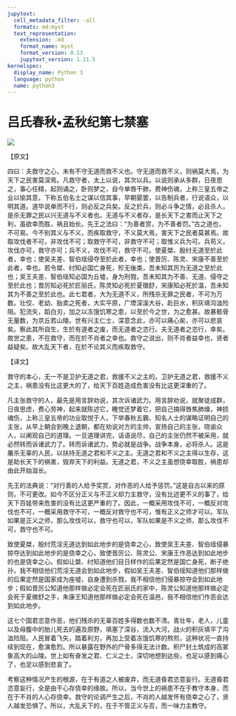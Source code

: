 ```yaml
---
jupytext:
  cell_metadata_filter: -all
  formats: md:myst
  text_representation:
    extension: .md
    format_name: myst
    format_version: 0.13
    jupytext_version: 1.11.5
kernelspec:
  display_name: Python 3
  language: python
  name: python3
---
```

# 吕氏春秋&#8226;孟秋纪第七禁塞

![](image/cover.jpg)

【原文】

四曰：夫救守之心，未有不守无道而救不义也。守无道而救不义，则祸莫大焉，为天下之民害莫深焉。凡救守者，太上以说，其次以兵。以说则承从多群，日夜思之，事心任精，起则诵之，卧则梦之，自今单唇干肺，费神伤魂，上称三皇五帝之业以愉其意，下称五伯名士之谋以信其事，早朝晏罢，以告制兵者，行说语众，以明其道。道毕说单而不行，则必反之兵矣。反之於兵，则必斗争之情，必且杀人，是杀无罪之民以兴无道与不义者也。无道与不义者存，是长天下之害而止天下之利，虽欲幸而胜，祸且始长。先王之法曰：“为善者赏，为不善者罚。”古之道也，不可易。今不别其义与不义，而疾取救守，不义莫大焉，害天下之民者莫甚焉。故取攻伐者不可，非攻伐不可；取救守不可，非救守不可；取惟义兵为可。兵苟义，攻伐亦可，救守亦可；兵不义，攻伐不可，救守不可。使夏桀、殷纣无道至於此者，幸也；使吴夫差、智伯瑶侵夺至於此者，幸也；使晋厉、陈灵、宋康不善至於此者，幸也。若令桀、纣知必国亡身死，殄无後类，吾未知其厉为无道之至於此也；吴王夫差、智伯瑶知必国为丘墟，身为刑戮，吾未知其为不善、无道、侵夺之至於此也；晋厉知必死於匠丽氏，陈灵知必死於夏徵舒，宋康知必死於温，吾未知其为不善之至於此也。此七君者，大为无道不义，所残杀无罪之民者，不可为万数。壮佼、老幼、胎卖之死者，大实平原，广堙深溪大谷，赴巨水，积灰填沟洫险阻。犯流矢，蹈白刃，加之以冻饿饥寒之患，以至於今之世，为之愈甚。故暴骸骨无量数，为京丘若山陵。世有兴主仁士，深意念此，亦可以痛心矣，亦可以悲哀矣。察此其所自生，生於有道者之废，而无道者之恣行。夫无道者之恣行，幸矣。故世之患，不在救守，而在於不肖者之幸也。救守之说出，则不肖者益幸也，贤者益疑矣。故大乱天下者，在於不论其义而疾取救守。

【译文】

救守的本心，无一不是卫护无道之君，救援不义之主的。卫护无道之君，救援不义之主，祸患没有比这更大的了，给天下百姓造成危害没有比这更深重的了。

凡主张救守的人，最先是用言辞劝说，其次诉诸武力。用言辞劝说，就聚徒成群，日夜思虑，费心劳神，起来就陈述它，睡觉还梦着它，把自己搞得唇焦肺燥，神损魂伤，上称三皇五帝的功业取悦于人，下举春秋五霸、知名人士的谋略证明自己的主张，从早上朝会到晚上退朝，都在劝说对方的主帅，宣扬自己的主张，晓谕众人，以阐观自己的道理。一旦道理讲完，话语说尽，自己的主张仍然不被采用，就必然转而诉诸武力了。转而诉诸武力，势必就是战争。战争本身，必将杀人。这是屠杀无辜的人民，以扶持无道之君和不义之主。无道之君和不义之主得以生存，这是助长天下的祸害，毁弃天下的利益。无道之君，不义之主虽想侥幸取胜，祸患却由此开始滋长。

先王的法典说：“对行善的人给予奖赏，对作恶的人给予惩罚。”这是自古以来的原则，不可更改。如今不区分正义与不正义却力主救守，没有比述更不义的事了，给天下百娃带来危害的没有比这更严重的了。因此，一概采用攻伐不可，一概反对攻伐也不可，一概采用救守不可，一概反对救守也不可，惟有正义之师才可以。军队如果是正义之师，那么攻伐可以，救守也可以，军队如果是不义之师，那么攻伐不可，救守也不可。

致使夏桀，殷纣荒淫无道达到如此地步的是侥幸之心，致使吴王夫差、智伯瑶侵暴掠夺达到如此地步的是侥幸之心，致使晋厉公、陈灵公、宋康王作恶达到如此地步的也是侥幸之心。假如让桀、纣知道他们目日样作的后果定然是国亡身死，断子绝孙，我不相信他们荒淫无道会到如此地步，假如吴王夫差、智伯瑶知道他们那样做的后果定然是国家成为座墟，自身遭到杀戮，我不相信他们侵暴掠夺会到如此地步；假如晋厉公知道他那样做必定会死在匠丽氏的家中，陈灵公知道他那样做必定会死于夏微舒之手，朱康王知道他那样做必定会死在温邑，我不相信他们作恶会达到如此地步。

这七个国君恣意作恶，他们残杀的无辜百姓多得数也数不清。青壮年，老人，儿童以及母腹中的胎儿死去的遍及原野，填塞了深谷，流入大河，战火的积灰填平了沟洫险阻。人民冒着飞矢，踏着利刃，再加上受着冻饿饥寒的熬煎，这种状况一直持续到现在，愈演愈烈。所以暴露在野外的尸骨多得无法计数。积尸封土筑成的高冢象高大的山陵。世上如有奋发之君、仁义之士，深切地想到达些，也足以感到痛心了，也足以感到悲哀了。

考察这种情况产生的根源，在于有道之人被废弃，而无道昏君恣意妄行。无道昏君恣意妄行，全是由干心存侥幸的缘故。所以，当今世上的祸患不在于教守本身，而在于不肖的人心存侥幸。救守的论调产生之后，不肖的人越发怀有侥幸之心了，贤人越发恐惧了。所以，大乱夭下的，在于不管正义与否，而一味力主教守。




